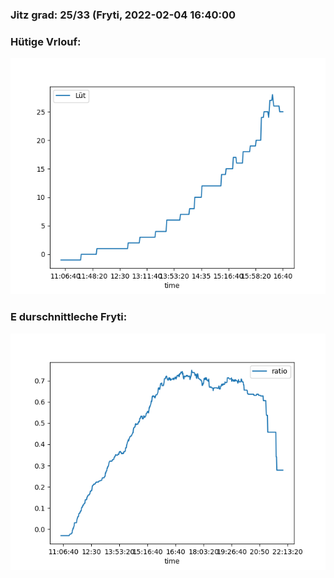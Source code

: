 ### Jitz grad: 25/33 (Fryti, 2022-02-04 16:40:00

### Hütige Vrlouf:
![Graph](Today.png)

### E durschnittleche Fryti:
![Graph](Fryti.png)